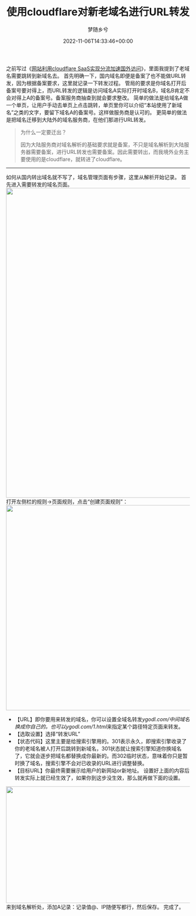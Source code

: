 ﻿---
title: 使用cloudflare对新老域名进行URL转发
author: 梦随乡兮

date: 2022-11-06T14:33:46+00:00

slug: "cloudflare-url-zhuanfa"
---
之前写过《<a title="网站利用cloudflare SaaS实现分流加速国外访问-梦随乡兮" href="https://imsxx.com/cloudflare-saas.html" target="_blank" rel="noopener">网站利用cloudflare SaaS实现分流加速国外访问</a>》，里面我提到了老域名需要跳转到新域名去。
首先明确一下，国内域名即便是备案了也不能做URL转发，因为根据备案要求，这里就记录一下转发过程。
管局的要求是你域名打开后备案号要对得上，而URL转发的逻辑是访问域名A实际打开时域名B，域名B肯定不会对得上A的备案号。备案服务商抽查到就会要求整改。
简单的做法是给域名A做一个单页，让用户手动去单页上点击跳转，单页里你可以介绍“本站使用了新域名”之类的文字，要留下域名A的备案号。这样做服务商是认可的。
更简单的做法是把域名迁移到大陆外的域名服务商，在他们那进行URL转发。
> 为什么一定要迁出？
>
> 因为大陆服务商对域名解析的基础要求就是备案，不只是域名解析到大陆服务器需要备案，进行URL转发也需要备案。因此需要转出，而我境外业务主要使用的是cloudflare，就转进了cloudflare。
* * *
如何从国内转出域名就不写了，域名管理页面有步骤，这里从解析开始记录。
首先进入需要转发的域名页面。
<img src="https://r2.imsxx.com/wp-content/uploads/07ded96df5c4827.png" alt="" width="1827" height="847" />
打开左侧栏的规则→页面规则，点击“创建页面规则”：
<img src="https://r2.imsxx.com/wp-content/uploads/9d840e3d45a82a0.png" alt="" width="854" height="561" />
* 【URL】即你要用来转发的域名，你可以设置全域名转发*ygodl.com/*中间域名换成你自己的。也可以*ygodl.com/1.html*来指定某个路径特定页面来转发。
* 【选取设置】选择“转发URL”
* 【状态代码】这里主要是给搜索引擎用的。301表示永久，即搜索引擎收录了你的老域名被人打开后跳转到新域名，301状态就让搜索引擎知道你换域名了，它就会逐步把域名都替换成你最新的。而302临时状态，意味着你只是暂时换了域名，搜索引擎不会对已收录的URL进行调整替换。
* 【目标URL】你最终需要展示给用户的新网站or新地址。
设置好上面的内容后转发实际上就已经生效了，如果你到这步没生效，那么就再做下面的设置。
<img src="https://r2.imsxx.com/wp-content/uploads/d167a8b18ac5e7f.png" alt="" width="1050" height="319" />
来到域名解析处，添加A记录：记录值@、IP随便写都行，然后保存。
完成了。
